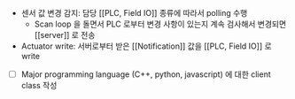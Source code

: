 - 센서 값 변경 감지: 담당 [[PLC, Field IO]] 종류에 따라서 polling 수행
	- Scan loop 을 돌면서 PLC 로부터 변경 사항이 있는지 계속 검사해서 변경되면 [[server]] 로 전송
- Actuator write: 서버로부터 받은 [[Notification]] 값을 [[PLC, Field IO]] 로 write


- [ ] Major programming language (C++, python, javascript) 에 대한 client class 작성